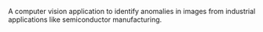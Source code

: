 A computer vision application to identify anomalies in images from industrial applications like semiconductor manufacturing. 
